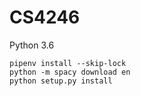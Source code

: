 # CS4246

Python 3.6

```
pipenv install --skip-lock
python -m spacy download en
python setup.py install
```

